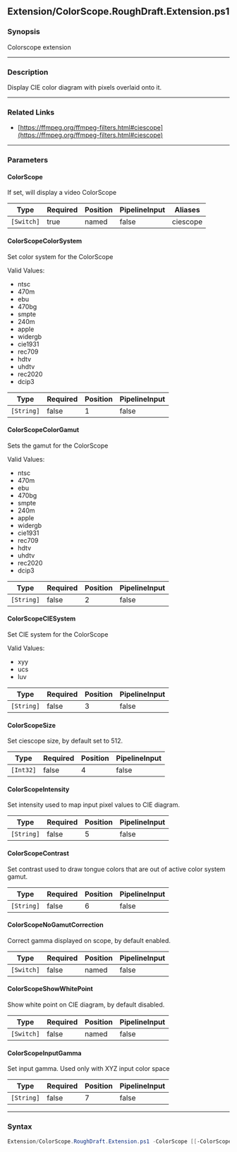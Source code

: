 Extension/ColorScope.RoughDraft.Extension.ps1
---------------------------------------------




### Synopsis
Colorscope extension



---


### Description

Display CIE color diagram with pixels overlaid onto it.



---


### Related Links
* [https://ffmpeg.org/ffmpeg-filters.html#ciescope](https://ffmpeg.org/ffmpeg-filters.html#ciescope)





---


### Parameters
#### **ColorScope**

If set, will display a video ColorScope






|Type      |Required|Position|PipelineInput|Aliases |
|----------|--------|--------|-------------|--------|
|`[Switch]`|true    |named   |false        |ciescope|



#### **ColorScopeColorSystem**

Set color system for the ColorScope



Valid Values:

* ntsc
* 470m
* ebu
* 470bg
* smpte
* 240m
* apple
* widergb
* cie1931
* rec709
* hdtv
* uhdtv
* rec2020
* dcip3






|Type      |Required|Position|PipelineInput|
|----------|--------|--------|-------------|
|`[String]`|false   |1       |false        |



#### **ColorScopeColorGamut**

Sets the gamut for the ColorScope



Valid Values:

* ntsc
* 470m
* ebu
* 470bg
* smpte
* 240m
* apple
* widergb
* cie1931
* rec709
* hdtv
* uhdtv
* rec2020
* dcip3






|Type      |Required|Position|PipelineInput|
|----------|--------|--------|-------------|
|`[String]`|false   |2       |false        |



#### **ColorScopeCIESystem**

Set CIE system for the ColorScope



Valid Values:

* xyy
* ucs
* luv






|Type      |Required|Position|PipelineInput|
|----------|--------|--------|-------------|
|`[String]`|false   |3       |false        |



#### **ColorScopeSize**

Set ciescope size, by default set to 512.






|Type     |Required|Position|PipelineInput|
|---------|--------|--------|-------------|
|`[Int32]`|false   |4       |false        |



#### **ColorScopeIntensity**

Set intensity used to map input pixel values to CIE diagram.






|Type      |Required|Position|PipelineInput|
|----------|--------|--------|-------------|
|`[String]`|false   |5       |false        |



#### **ColorScopeContrast**

Set contrast used to draw tongue colors that are out of active color system gamut.






|Type      |Required|Position|PipelineInput|
|----------|--------|--------|-------------|
|`[String]`|false   |6       |false        |



#### **ColorScopeNoGamutCorrection**

Correct gamma displayed on scope, by default enabled.






|Type      |Required|Position|PipelineInput|
|----------|--------|--------|-------------|
|`[Switch]`|false   |named   |false        |



#### **ColorScopeShowWhitePoint**

Show white point on CIE diagram, by default disabled.






|Type      |Required|Position|PipelineInput|
|----------|--------|--------|-------------|
|`[Switch]`|false   |named   |false        |



#### **ColorScopeInputGamma**

Set input gamma. Used only with XYZ input color space






|Type      |Required|Position|PipelineInput|
|----------|--------|--------|-------------|
|`[String]`|false   |7       |false        |





---


### Syntax
```PowerShell
Extension/ColorScope.RoughDraft.Extension.ps1 -ColorScope [[-ColorScopeColorSystem] <String>] [[-ColorScopeColorGamut] <String>] [[-ColorScopeCIESystem] <String>] [[-ColorScopeSize] <Int32>] [[-ColorScopeIntensity] <String>] [[-ColorScopeContrast] <String>] [-ColorScopeNoGamutCorrection] [-ColorScopeShowWhitePoint] [[-ColorScopeInputGamma] <String>] [<CommonParameters>]
```
